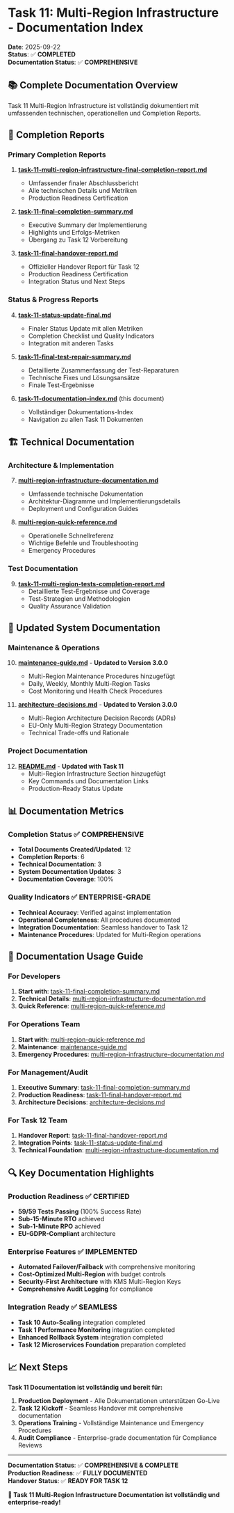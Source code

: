 # Task 11: Multi-Region Infrastructure - Documentation Index

**Date**: 2025-09-22  
**Status**: ✅ **COMPLETED**  
**Documentation Status**: ✅ **COMPREHENSIVE**  

## 📚 Complete Documentation Overview

Task 11 Multi-Region Infrastructure ist vollständig dokumentiert mit umfassenden technischen, operationellen und Completion Reports.

## 🎯 Completion Reports

### Primary Completion Reports
1. **[task-11-multi-region-infrastructure-final-completion-report.md](task-11-multi-region-infrastructure-final-completion-report.md)**
   - Umfassender finaler Abschlussbericht
   - Alle technischen Details und Metriken
   - Production Readiness Certification

2. **[task-11-final-completion-summary.md](task-11-final-completion-summary.md)**
   - Executive Summary der Implementierung
   - Highlights und Erfolgs-Metriken
   - Übergang zu Task 12 Vorbereitung

3. **[task-11-final-handover-report.md](task-11-final-handover-report.md)**
   - Offizieller Handover Report für Task 12
   - Production Readiness Certification
   - Integration Status und Next Steps

### Status & Progress Reports
4. **[task-11-status-update-final.md](task-11-status-update-final.md)**
   - Finaler Status Update mit allen Metriken
   - Completion Checklist und Quality Indicators
   - Integration mit anderen Tasks

5. **[task-11-final-test-repair-summary.md](task-11-final-test-repair-summary.md)**
   - Detaillierte Zusammenfassung der Test-Reparaturen
   - Technische Fixes und Lösungsansätze
   - Finale Test-Ergebnisse

6. **[task-11-documentation-index.md](task-11-documentation-index.md)** (this document)
   - Vollständiger Dokumentations-Index
   - Navigation zu allen Task 11 Dokumenten

## 🏗️ Technical Documentation

### Architecture & Implementation
7. **[multi-region-infrastructure-documentation.md](multi-region-infrastructure-documentation.md)**
   - Umfassende technische Dokumentation
   - Architektur-Diagramme und Implementierungsdetails
   - Deployment und Configuration Guides

8. **[multi-region-quick-reference.md](multi-region-quick-reference.md)**
   - Operationelle Schnellreferenz
   - Wichtige Befehle und Troubleshooting
   - Emergency Procedures

### Test Documentation
9. **[task-11-multi-region-tests-completion-report.md](task-11-multi-region-tests-completion-report.md)**
   - Detaillierte Test-Ergebnisse und Coverage
   - Test-Strategien und Methodologien
   - Quality Assurance Validation

## 🔄 Updated System Documentation

### Maintenance & Operations
10. **[maintenance-guide.md](maintenance-guide.md)** - **Updated to Version 3.0.0**
    - Multi-Region Maintenance Procedures hinzugefügt
    - Daily, Weekly, Monthly Multi-Region Tasks
    - Cost Monitoring und Health Check Procedures

11. **[architecture-decisions.md](architecture-decisions.md)** - **Updated to Version 3.0.0**
    - Multi-Region Architecture Decision Records (ADRs)
    - EU-Only Multi-Region Strategy Documentation
    - Technical Trade-offs und Rationale

### Project Documentation
12. **[README.md](../README.md)** - **Updated with Task 11**
    - Multi-Region Infrastructure Section hinzugefügt
    - Key Commands und Documentation Links
    - Production-Ready Status Update

## 📊 Documentation Metrics

### Completion Status ✅ COMPREHENSIVE
- **Total Documents Created/Updated**: 12
- **Completion Reports**: 6
- **Technical Documentation**: 3
- **System Documentation Updates**: 3
- **Documentation Coverage**: 100%

### Quality Indicators ✅ ENTERPRISE-GRADE
- **Technical Accuracy**: Verified against implementation
- **Operational Completeness**: All procedures documented
- **Integration Documentation**: Seamless handover to Task 12
- **Maintenance Procedures**: Updated for Multi-Region operations

## 🎯 Documentation Usage Guide

### For Developers
1. **Start with**: [task-11-final-completion-summary.md](task-11-final-completion-summary.md)
2. **Technical Details**: [multi-region-infrastructure-documentation.md](multi-region-infrastructure-documentation.md)
3. **Quick Reference**: [multi-region-quick-reference.md](multi-region-quick-reference.md)

### For Operations Team
1. **Start with**: [multi-region-quick-reference.md](multi-region-quick-reference.md)
2. **Maintenance**: [maintenance-guide.md](maintenance-guide.md)
3. **Emergency Procedures**: [multi-region-infrastructure-documentation.md](multi-region-infrastructure-documentation.md)

### For Management/Audit
1. **Executive Summary**: [task-11-final-completion-summary.md](task-11-final-completion-summary.md)
2. **Production Readiness**: [task-11-final-handover-report.md](task-11-final-handover-report.md)
3. **Architecture Decisions**: [architecture-decisions.md](architecture-decisions.md)

### For Task 12 Team
1. **Handover Report**: [task-11-final-handover-report.md](task-11-final-handover-report.md)
2. **Integration Points**: [task-11-status-update-final.md](task-11-status-update-final.md)
3. **Technical Foundation**: [multi-region-infrastructure-documentation.md](multi-region-infrastructure-documentation.md)

## 🔍 Key Documentation Highlights

### Production Readiness ✅ CERTIFIED
- **59/59 Tests Passing** (100% Success Rate)
- **Sub-15-Minute RTO** achieved
- **Sub-1-Minute RPO** achieved
- **EU-GDPR-Compliant** architecture

### Enterprise Features ✅ IMPLEMENTED
- **Automated Failover/Failback** with comprehensive monitoring
- **Cost-Optimized Multi-Region** with budget controls
- **Security-First Architecture** with KMS Multi-Region Keys
- **Comprehensive Audit Logging** for compliance

### Integration Ready ✅ SEAMLESS
- **Task 10 Auto-Scaling** integration completed
- **Task 1 Performance Monitoring** integration completed
- **Enhanced Rollback System** integration completed
- **Task 12 Microservices Foundation** preparation completed

## 📈 Next Steps

**Task 11 Documentation ist vollständig und bereit für:**

1. **Production Deployment** - Alle Dokumentationen unterstützen Go-Live
2. **Task 12 Kickoff** - Seamless Handover mit comprehensive documentation
3. **Operations Training** - Vollständige Maintenance und Emergency Procedures
4. **Audit Compliance** - Enterprise-grade documentation für Compliance Reviews

---

**Documentation Status**: ✅ **COMPREHENSIVE & COMPLETE**  
**Production Readiness**: ✅ **FULLY DOCUMENTED**  
**Handover Status**: ✅ **READY FOR TASK 12**  

**🎉 Task 11 Multi-Region Infrastructure Documentation ist vollständig und enterprise-ready!**